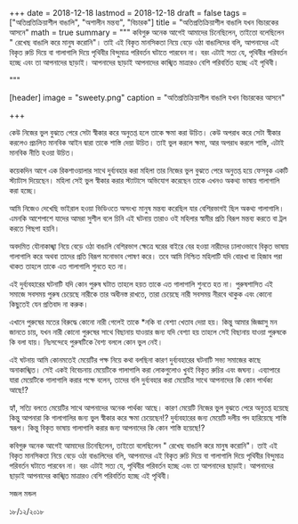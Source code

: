 +++
date = 2018-12-18
lastmod = 2018-12-18
draft = false
tags = ["অতিপ্রতিক্রিয়াশীল বাঙালি", "অশালীন মন্তব্য", "বিচারক"]
title = "অতিপ্রতিক্রিয়াশীল বাঙালি যখন বিচারকের আসনে"
math = true
summary = """
কবিগুরু অনেক আগেই আমাদের চিনেছিলেন, তাইতো বলেছিলেন " রেখেছ বাঙালি করে মানুষ করোনি"। তাই এই বিকৃত মানসিকতা নিয়ে বেড়ে ওঠা বাঙালিদের বলি, আপনাদের এই বিকৃত রুচি দিয়ে বা গালাগালি দিয়ে পৃথিবীর বিন্দুমাত্র পরিবর্তন ঘটাতে পারবেন না। বরং এটাই সত্য যে, পৃথিবীর পরিবর্তন হচ্ছে এবং তা আপনাদের ছাড়াই। আপনাদের ছাড়াই আপনাদের কাঙ্খিত মাত্রারও বেশি পরিবর্তিত হচ্ছে এই পৃথিবী। 

"""

[header]
image = "sweety.png"
caption = "অতিপ্রতিক্রিয়াশীল বাঙালি যখন বিচারকের আসনে"

+++

কেউ নিজের ভুল বুঝতে পেরে সেটা স্বীকার করে অনুতপ্ত হলে তাকে ক্ষমা করা উচিত। কেউ অপরাধ করে সেটা স্বীকার করলেও প্রচলিত মানবিক আইন দ্বারা তাকে শাস্তি দেয়া উচিত। তাই ভুল করলে ক্ষমা, আর অপরাধ করলে শাস্তি, এটাই মানবিক নীতি হওয়া উচিত।

কয়েকদিন আগে এক রিকশাওয়ালার সাথে দুর্ব্যবহার করা মহিলা তার নিজের ভুল বুঝতে পেরে অনুতপ্ত হয়ে ফেসবুক একটি স্ট্যাটাস দিয়েছেন। মহিলা সেই ভুল স্বীকার করার স্ট্যাটাসে অভিযোগ করেছেন তাকে এখনও অকথ্য ভাষায় গালাগালি করা হচ্ছে।

আমি নিজেও দেখেছি ভাইরাল হওয়া ভিডিওতে অসংখ্য মানুষ মন্তব্য করেছিল যার বেশিরভাগই ছিল অকথ্য গালাগালি। এমনকি আশেপাশে যাদের আমরা সুশীল বলে চিনি এই ঘটনায় তারাও ওই মহিলার স্বামীর প্রতি বিরূপ মন্তব্য করতে বা ট্রল করতে পিছপা হয়নি। 

অবদমিত যৌনাকাঙ্খা নিয়ে বেড়ে ওঠা বাঙালি বেশিরভাগ ক্ষেত্রে ঘরের বাইরে বের হওয়া নারীদের ঢালাওভাবে বিকৃত ভাষায় গালাগালি করে অথবা তাদের প্রতি বিরূপ মনোভাব পোষণ করে। তবে আমি নিশ্চিত মহিলাটি যদি বোরখা বা হিজাব পরা থাকত তাহলে তাকে এত গালাগালি শুনতে হত না।

এই দুর্ব্যবহারের ঘটনাটি যদি কোন পুরুষ ঘটাত তাহলে হয়ত তাকে এত গালাগালি শুনতে হত না। পুরুষশাসিত এই সমাজে সবসময় পুরুষ চেয়েছে নারীকে তার অধীনস্ত রাখতে, তারা চেয়েছে নারী সবসময় নীরবে থাকুক এবং কোনো কিছুতেই যেন প্রতিবাদ না করুক। 

এখানে পুরুষের মতের বিরুদ্ধে কোনো নারী গেলেই তাকে *নকি বা বেশ্যা খেতাব দেয়া হয়। কিন্তু আমার জিজ্ঞাসু মন জানতে চায়, যখন নারী কোনো পুরুষের সাথে বিছানায় যাওয়ার জন্য যদি বেশ্যা হয় তাহলে সেই বিছানায় যাওয়া পুরুষকে কি বলা যায়। নিঃসন্দেহে পুরুষটিকে বৈশ্য বললে কোন ভুল নেই।

এই ঘটনায় আমি কোনমতেই মেয়েটির পক্ষ নিয়ে কথা বলছিনা কারণ দুর্ব্যবহারের ঘটনাটি সভ্য সমাজের কাছে অনাকাঙ্খিত। সেই একই বিবেচনায় মেয়েটিকে গালাগালি করা লোকগুলোও খুবই বিকৃত রুচির এবং জঘন্য। এব্যাপারে যারা মেয়েটিকে গালাগালি করার পক্ষে বলেন, তাদের বলি দুর্ব্যবহার করা মেয়েটির সাথে আপনাদের কি কোন পার্থক্য আছে!?

হ্যাঁ, সত্যি বলতে মেয়েটির সাথে আপনাদের অনেক পার্থক্য আছে। কারণ মেয়েটি নিজের ভুল বুঝতে পেরে অনুতপ্ত হয়েছে কিন্তু আপনারা কি গালাগালির জন্য ভুল স্বীকার করে ক্ষমা চেয়েছেন!? দুর্ব্যবহারের জন্য মেয়েটি দলীয় পদ হারিয়েছে শাস্তি স্বরূপ। কিন্তু বিকৃত ভাষায় গালাগালি করার জন্য আপনাদের কি কোন শাস্তি হয়েছে!?

কবিগুরু অনেক আগেই আমাদের চিনেছিলেন, তাইতো বলেছিলেন " রেখেছ বাঙালি করে মানুষ করোনি"। তাই এই বিকৃত মানসিকতা নিয়ে বেড়ে ওঠা বাঙালিদের বলি, আপনাদের এই বিকৃত রুচি দিয়ে বা গালাগালি দিয়ে পৃথিবীর বিন্দুমাত্র পরিবর্তন ঘটাতে পারবেন না। বরং এটাই সত্য যে, পৃথিবীর পরিবর্তন হচ্ছে এবং তা আপনাদের ছাড়াই। আপনাদের ছাড়াই আপনাদের কাঙ্খিত মাত্রারও বেশি পরিবর্তিত হচ্ছে এই পৃথিবী।

সজল মন্ডল

১৮/১২/২০১৮
